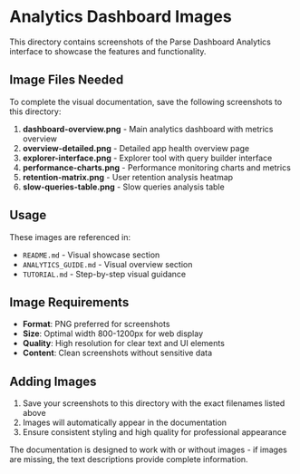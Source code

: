 # Analytics Dashboard Images

This directory contains screenshots of the Parse Dashboard Analytics interface to showcase the features and functionality.

## Image Files Needed

To complete the visual documentation, save the following screenshots to this directory:

1. **dashboard-overview.png** - Main analytics dashboard with metrics overview
2. **overview-detailed.png** - Detailed app health overview page  
3. **explorer-interface.png** - Explorer tool with query builder interface
4. **performance-charts.png** - Performance monitoring charts and metrics
5. **retention-matrix.png** - User retention analysis heatmap
6. **slow-queries-table.png** - Slow queries analysis table

## Usage

These images are referenced in:
- `README.md` - Visual showcase section
- `ANALYTICS_GUIDE.md` - Visual overview section  
- `TUTORIAL.md` - Step-by-step visual guidance

## Image Requirements

- **Format**: PNG preferred for screenshots
- **Size**: Optimal width 800-1200px for web display
- **Quality**: High resolution for clear text and UI elements
- **Content**: Clean screenshots without sensitive data

## Adding Images

1. Save your screenshots to this directory with the exact filenames listed above
2. Images will automatically appear in the documentation
3. Ensure consistent styling and high quality for professional appearance

The documentation is designed to work with or without images - if images are missing, the text descriptions provide complete information.
